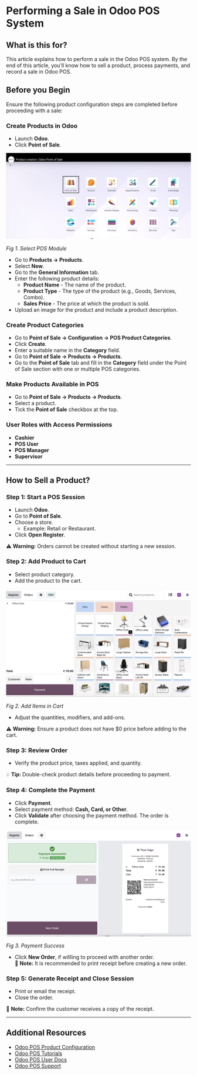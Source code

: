# Performing a Sale in Odoo POS System

## What is this for?
This article explains how to perform a sale in the Odoo POS system. By the end of this article, you’ll know how to sell a product, process payments, and record a sale in Odoo POS. 

## Before you Begin  

Ensure the following product configuration steps are completed before proceeding with a sale:

### Create Products in Odoo
- Launch **Odoo**.  
- Click **Point of Sale**.  

![POS MODULE](./assets/images/POS%20Module.jpeg)

*Fig 1. Select POS Module*
- Go to **Products → Products**.  
- Select **New**.  
- Go to the **General Information** tab.  
- Enter the following product details:  
  - **Product Name** - The name of the product.  
  - **Product Type** - The type of the product (e.g., Goods, Services, Combo).  
  - **Sales Price** - The price at which the product is sold.  
- Upload an image for the product and include a product description.  

### Create Product Categories
- Go to **Point of Sale → Configuration → POS Product Categories**.  
- Click **Create**.  
- Enter a suitable name in the **Category** field.  
- Go to **Point of Sale → Products → Products**.  
- Go to the **Point of Sale** tab and fill in the **Category** field under the Point of Sale section with one or multiple POS categories.  

### Make Products Available in POS
- Go to **Point of Sale → Products → Products**.  
- Select a product.  
- Tick the **Point of Sale** checkbox at the top.  

### User Roles with Access Permissions
- **Cashier**  
- **POS User**  
- **POS Manager**  
- **Supervisor**  

---

## How to Sell a Product?

### Step 1: Start a POS Session

- Launch **Odoo**.  
- Go to **Point of Sale**.  
- Choose a store.  
  - Example: Retail or Restaurant.  
- Click **Open Register**.  

⚠️ **Warning:** Orders cannot be created without starting a new session.  

### Step 2: Add Product to Cart
- Select product category.  
- Add the product to the cart.  

![Add Items to Cart](./assets/images/Items%20in%20cart.jpeg)

*Fig 2. Add Items in Cart*  

- Adjust the quantities, modifiers, and add-ons.  

⚠️ **Warning:** Ensure a product does not have $0 price before adding to the cart.  

### Step 3: Review Order
- Verify the product price, taxes applied, and quantity.  

💡 **Tip:** Double-check product details before proceeding to payment.  

### Step 4: Complete the Payment
- Click **Payment**.  
- Select payment method: **Cash, Card, or Other**.  
- Click **Validate** after choosing the payment method. The order is complete.  

![Payment Sucess](./assets/images/Payment%20Success.jpeg)

*Fig 3. Payment Success*  

- Click **New Order**, if willling to proceed with another order.  
📌 **Note:** It is recommended to print receipt before creating a new order. 

### Step 5: Generate Receipt and Close Session
- Print or email the receipt.  
- Close the order.  

📌 **Note:** Confirm the customer receives a copy of the receipt.  

---
## Additional Resources
- [Odoo POS Product Configuration](https://www.odoo.com/documentation/19.0/applications/sales/point_of_sale/configuration.html)
- [Odoo POS Tutorials](https://www.odoo.com/slides/point-of-sale-28)
- [Odoo POS User Docs](https://www.odoo.com/documentation/19.0/applications/sales/point_of_sale.html)
- [Odoo POS Support](https://www.odoo.com/help)

